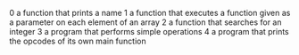 0 a function that prints a name
1 a function that executes a function given as a parameter on each element of an array
2 a function that searches for an integer
3 a program that performs simple operations
4 a program that prints the opcodes of its own main function